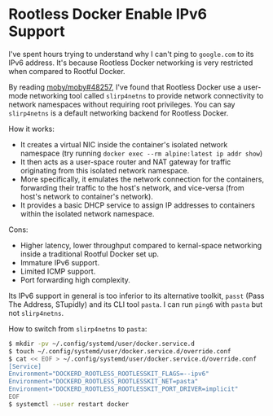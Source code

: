 # Rootless Docker Enable IPv6 Support

<!-- tl;dr starts -->

I've spent hours trying to understand why I can't ping to `google.com` to its IPv6 address. It's because Rootless Docker networking is very restricted when compared to Rootful Docker.

<!-- tl;dr ends -->

By reading [moby/moby#48257](https://github.com/moby/moby/issues/48257), I've found that Rootless Docker use a user-mode networking tool called `slirp4netns` to provide network connectivity to network namespaces without requiring root privileges. You can say `slirp4netns` is a default networking backend for Rootless Docker.

How it works:

- It creates a virtual NIC inside the container's isolated network namespace (try running `docker exec --rm alpine:latest ip addr show`)
- It then acts as a user-space router and NAT gateway for traffic originating from this isolated network namespace.
- More specifically, it emulates the network connection for the containers, forwarding their traffic to the host's network, and vice-versa (from host's network to container's network).
- It provides a basic DHCP service to assign IP addresses to containers within the isolated network namespace.

Cons:

- Higher latency, lower throughput compared to kernal-space networking inside a traditional Rootful Docker set up.
- Immature IPv6 support.
- Limited ICMP support.
- Port forwarding high complexity.

Its IPv6 support in general is too inferior to its alternative toolkit, `passt` (Pass The Address, STupidly) and its CLI tool `pasta`. I can run `ping6` with `pasta` but not `slirp4netns`.

How to switch from `slirp4netns` to `pasta`:

```sh
$ mkdir -pv ~/.config/systemd/user/docker.service.d
$ touch ~/.config/systemd/user/docker.service.d/override.conf
$ cat << EOF > ~/.config/systemd/user/docker.service.d/override.conf
[Service]
Environment="DOCKERD_ROOTLESS_ROOTLESSKIT_FLAGS=--ipv6"
Environment="DOCKERD_ROOTLESS_ROOTLESSKIT_NET=pasta"
Environment="DOCKERD_ROOTLESS_ROOTLESSKIT_PORT_DRIVER=implicit"
EOF
$ systemctl --user restart docker
```
